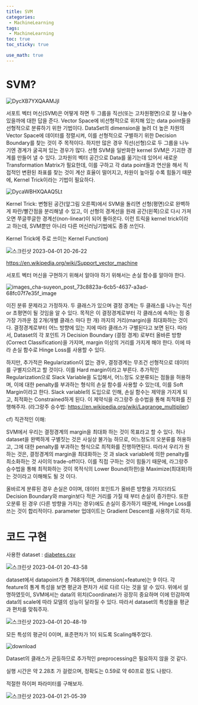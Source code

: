 ```yaml
---
title: SVM
categories:
 - MachineLearning
tags:
 - MachineLearning
toc: true
toc_sticky: true

use_math: true
---
```


# SVM?

![DycXB7YXQAAMJjI](https://user-images.githubusercontent.com/103099516/229285686-1e6388d4-0b41-4d3d-bcb6-5c41a0f48431.jpg)
 
 서포트 벡터 머신(SVM)은 어떻게 하면 두 그룹을 직선(또는 고차원평면)으로 잘 나눌수 있을까에 대한 답을 준다. 
 Vector Space에 비선형적으로 위치해 있는 data point들을 선형적으로 분류하기 위한 기법이다. 
 DataSet의 dimension을 늘려 더 높은 차원의 Vector Space에 데이터를 정렬시켜, 이를 선형적으로 구별하기 위한 Decision Boundary를 찾는 것이 주 목적이다.
 하지만 많은 경우 직선(선형)으로 두 그룹을 나누기엔 경계가 굴곡져 있는 경우가 많다. 선형 SVM을 일반화한 kernel SVM은 기괴한 경계를 만들어 낼 수 있다.
 고차원의 벡터 공간으로 Data를 옮기는데 있어서 새로운 Transformation Matrix가 필요한데, 이를 구하고 각 data point들과 연산을 해서 
 직접적인 변환된 좌표를 찾는 것이 계산 효율이 떨어지고, 차원이 높아질 수록 힘들기 때문에, Kernel Trick이라는 기법이 필요하다.

![DycaWBHXQAAQ5Lt](https://user-images.githubusercontent.com/103099516/229285679-f6201781-5953-492a-a7c7-093b413c7cb7.jpg)

Kernel Trick: 변형된 공간(앞그림 오른쪽)에서 SVM을 돌리면 선형(평면)으로 완벽하게 파란/빨간점을 분리해낼 수 있고, 이 선형의 경계선을 원래 공간(왼쪽)으로 다시 가져오면 쭈글쭈글한 경계선(non-linear)이 되어 돌아온다. 이런 트릭을 kernel trick이라고 하는데, SVM뿐만 아니라 다른 머신러닝기법에도 종종 쓰인다.

  Kernel Trick에 주로 쓰이는 Kernel Function) 
  
![스크린샷 2023-04-01 20-26-22](https://user-images.githubusercontent.com/103099516/229285983-f907e93c-8a42-471d-9944-6a2a70035b82.png)
  
  https://en.wikipedia.org/wiki/Support_vector_machine

서포트 벡터 머신을 구현하기 위해서 알아야 하기 위해서는 손실 함수를 알아야 한다.

![images_cha-suyeon_post_73c8823a-6cb5-4637-a3ad-68fc07f7e35f_image](https://user-images.githubusercontent.com/103099516/229286328-9a67113f-777b-45df-a0a2-644571fa3ac4.png)

 이진 분류 문제라고 가정하자. 두 클래스가 있으며 결정 경계는 두 클래스를 나누는 직선 or 초평면이 될 것임을 알 수 있다. 
 목적은 이 결정경계로부터 각 클래스에 속하는 점 중 가장 가까운 점 2개(개별 클래스 마다 한 개) 까지의 거리(margin)을 최대화하는 것이다.
 결정경계로부터 어느 방향에 있는 지에 따라 클래스가 구별된다고 보면 된다.
 따라서, Dataset의 각 포인트 가 Decision Boundary (결정 경계) 로부터 올바른 방향(Correct Classification)을 가지며, margin 이상의 거리를 가지게 해야 한다.
 이에 따라 손실 함수로 Hinge Loss를 사용할 수 있다. 
 
 
 하지만, 추가적은 Regularization이 없는 경우, 결정경계는 무조건 선형적으로 데이터를 구별지으려고 할 것이다. 이를 Hard margin이라고 부른다.
 추가적인 Regularization으로 Slack Variable을 도입해서, 어느정도 오분류되는 점들을 허용하며, 이에 대한 penalty를 부과하는 형식의 손실 함수를 사용할 수 있는데,
 이를 Soft Margin이라고 한다.
 Slack variable의 도입으로 인해, 손실 함수는 제약을 가지게 되고, 최적화는 Constrained하게 된다.
 이 제약식을 라그랑주 승수법을 통해 최적화를 진행해주자. 
 (라그랑주 승수법: https://en.wikipedia.org/wiki/Lagrange_multiplier)
 
  cf) 직관적인 이해:
  
   SVM에서 우리는 결정경계의 margin을 최대화 하는 것이 목표라고 할 수 있다. 허나 dataset을 완벽하게 구별짓는 것은 사실상 불가능 하므로, 어느정도의 오분류를 허용하고,
    그에 대한 penalty를 부과하는 형식으로 최적화를 진행하면된다.
     따라서 우리가 원하는 것은, 결정경계의 margin을 최대화하는 것 과 slack variable에 의한 penalty를 최소화하는 것 사이의 trade-off이다.
     이를 직접 구하는 것이 힘들기 때문에, 라그랑주 승수법을 통해 최적화하는 것이 목적식의 Lower Bound(하한)을 Maximize(최대화)하는 것이라고 이해해도 될 것 이다.
 
 
 올바르게 분류된 경우 손실은 0이며, 데이터 포인트가 올바른 방향을 가지더라도 Decision Boundary와 margin보다 적은 거리를 가질 때 부터 손실이 증가한다.
 또한 오분류 된 경우 (다른 방향을 가지는 경우)에도 손실이 증가하기 때문에, Hinge Loss를 쓰는 것이 합리적이다.
 parameter 업데이트는 Gradient Descent를 사용하기로 하자.
 
 
# 코드 구현 
사용한 dataset : [diabetes.csv](https://github.com/KimSungHeon/KimSungHeon.github.io/files/11129342/diabetes.csv)

<script src="https://gist.github.com/KimSungHeon/bec66816587db69e3c335480155f8009.js"></script>

<script src="https://gist.github.com/KimSungHeon/77dfbaf048fd6de355a1e10d467f5e12.js"></script>

<script src="https://gist.github.com/KimSungHeon/140f0cb1fb9db8f3928538f14583b888.js"></script>

![스크린샷 2023-04-01 20-43-58](https://user-images.githubusercontent.com/103099516/229286724-25cdb829-0306-4aef-997b-7282d46779ca.png)

dataset에서 datapoint가 총 768개이며, dimension(=feature)는 9 이다.
각 feature의 통계 특성을 보면 평균과 편차가 서로 다르 다는 것을 알 수 있다. 위에서 설명하였듯이, SVM에서는 data의 위치(Coordinate)가 굉장히 중요하며 이에 민감하여
data의 scale에 따라 모델의 성능이 달라질 수 있다. 따라서 dataset의 특성들을 평균과 편차를 맞춰주자.

<script src="https://gist.github.com/KimSungHeon/6cdd7277c352e4ca2e057e20ec9055f4.js"></script>

![스크린샷 2023-04-01 20-48-19](https://user-images.githubusercontent.com/103099516/229286894-3237d856-130b-439c-8c88-3aa1a124ee10.png)

모든 특성의 평균이 0이며, 표준편차가 1이 되도록 Scaling해주었다.

<script src="https://gist.github.com/KimSungHeon/e2f3e49f2756e3cc659379095f440da8.js"></script>

![download](https://user-images.githubusercontent.com/103099516/229286933-63238662-1393-413b-bc5c-2a21b6f4f660.png)

Dataset의 클래스가 균등하므로 추가적인 preprocessing은 필요하지 않을 것 같다.

<script src="https://gist.github.com/KimSungHeon/ee830b7924671d663546c1c5072172f5.js"></script>

실행 시간은 약 2.28초 가 걸렸으며, 정확도는 0.59로 약 60프로 정도 나왔다.

적절한 하이퍼 파라미터를 구해보자.

<script src="https://gist.github.com/KimSungHeon/9fc4a9dca9f450a637433aad32ec2f30.js"></script>

![스크린샷 2023-04-01 21-05-39](https://user-images.githubusercontent.com/103099516/229287634-20c209d4-eacc-4ac1-b98c-859f551c9824.png)

 

